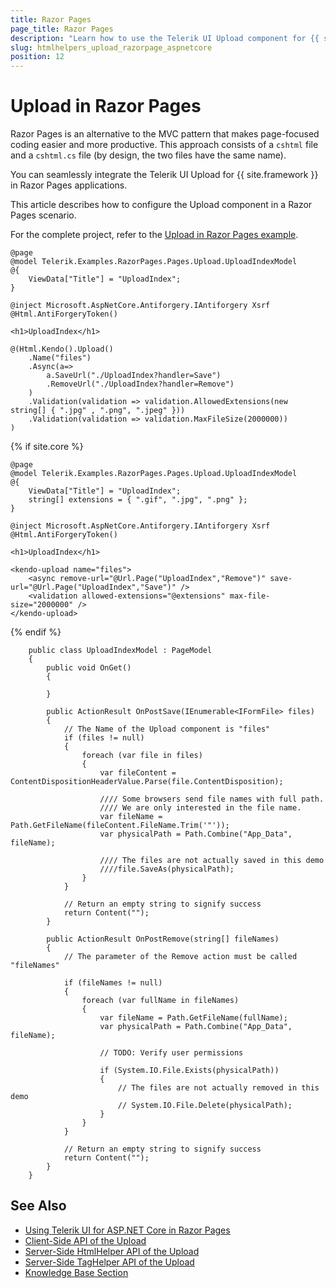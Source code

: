 ```yaml
---
title: Razor Pages
page_title: Razor Pages
description: "Learn how to use the Telerik UI Upload component for {{ site.framework }} in a Razor Pages application."
slug: htmlhelpers_upload_razorpage_aspnetcore
position: 12
---
```


# Upload in Razor Pages

Razor Pages is an alternative to the MVC pattern that makes page-focused coding easier and more productive. This approach consists of a `cshtml` file and a `cshtml.cs` file (by design, the two files have the same name). 

You can seamlessly integrate the Telerik UI Upload for {{ site.framework }} in Razor Pages applications.

This article describes how to configure the Upload component in a Razor Pages scenario.

For the complete project, refer to the [Upload in Razor Pages example](https://github.com/telerik/ui-for-aspnet-core-examples/blob/master/Telerik.Examples.RazorPages/Telerik.Examples.RazorPages/Pages/Upload/UploadIndex.cshtml).

```tab-HtmlHelper(cshtml)
@page
@model Telerik.Examples.RazorPages.Pages.Upload.UploadIndexModel
@{
	ViewData["Title"] = "UploadIndex";
}

@inject Microsoft.AspNetCore.Antiforgery.IAntiforgery Xsrf
@Html.AntiForgeryToken()

<h1>UploadIndex</h1>

@(Html.Kendo().Upload()
	.Name("files")
	.Async(a=>
		a.SaveUrl("./UploadIndex?handler=Save")
		.RemoveUrl("./UploadIndex?handler=Remove")
	)
	.Validation(validation => validation.AllowedExtensions(new string[] { ".jpg" , ".png", ".jpeg" }))
    .Validation(validation => validation.MaxFileSize(2000000))
)
```
{% if site.core %}
```tab-TagHelper(cshtml)
@page
@model Telerik.Examples.RazorPages.Pages.Upload.UploadIndexModel
@{
	ViewData["Title"] = "UploadIndex";
    string[] extensions = { ".gif", ".jpg", ".png" };
}

@inject Microsoft.AspNetCore.Antiforgery.IAntiforgery Xsrf
@Html.AntiForgeryToken()

<h1>UploadIndex</h1>

<kendo-upload name="files">
    <async remove-url="@Url.Page("UploadIndex","Remove")" save-url="@Url.Page("UploadIndex","Save")" />
    <validation allowed-extensions="@extensions" max-file-size="2000000" />
</kendo-upload>
```
{% endif %}
```tab-PageModel(cshtml.cs)
    public class UploadIndexModel : PageModel
    {
        public void OnGet()
        {

        }

		public ActionResult OnPostSave(IEnumerable<IFormFile> files)
		{
			// The Name of the Upload component is "files"
			if (files != null)
			{
				foreach (var file in files)
				{
					var fileContent = ContentDispositionHeaderValue.Parse(file.ContentDisposition);

					//// Some browsers send file names with full path.
					//// We are only interested in the file name.
					var fileName = Path.GetFileName(fileContent.FileName.Trim('"'));
					var physicalPath = Path.Combine("App_Data", fileName);

					//// The files are not actually saved in this demo
					////file.SaveAs(physicalPath);
				}
			}

			// Return an empty string to signify success
			return Content("");
		}

		public ActionResult OnPostRemove(string[] fileNames)
		{
			// The parameter of the Remove action must be called "fileNames"

			if (fileNames != null)
			{
				foreach (var fullName in fileNames)
				{
					var fileName = Path.GetFileName(fullName);
					var physicalPath = Path.Combine("App_Data", fileName);

					// TODO: Verify user permissions

					if (System.IO.File.Exists(physicalPath))
					{
						// The files are not actually removed in this demo
						// System.IO.File.Delete(physicalPath);
					}
				}
			}

			// Return an empty string to signify success
			return Content("");
		}
	}
```

## See Also

* [Using Telerik UI for ASP.NET Core in Razor Pages](https://docs.telerik.com/aspnet-core/getting-started/razor-pages#using-telerik-ui-for-aspnet-core-in-razor-pages)
* [Client-Side API of the Upload](https://docs.telerik.com/kendo-ui/api/javascript/ui/upload)
* [Server-Side HtmlHelper API of the Upload](/api/upload)
* [Server-Side TagHelper API of the Upload](/api/taghelpers/upload)
* [Knowledge Base Section](/knowledge-base)
